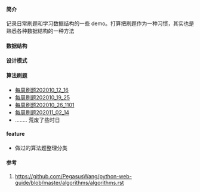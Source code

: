 #### 简介

记录日常刷题和学习数据结构的一些 demo。打算把刷题作为一种习惯，其实也是熟悉各种数据结构的一种方法
#### 数据结构

#### 设计模式

#### 算法刷题
- [每周刷题202010_12_16](https://timemachine.icu/posts/986a6022/)
- [每周刷题202010_19_25](https://timemachine.icu/posts/94401c28/)
- [每周刷题202010_26_1101](https://timemachine.icu/posts/8a77d52a/)
- [每周刷题202011_02_14](https://timemachine.icu/posts/5d645050/)
- ........ 荒废了些时日

#### feature
- 做过的算法题整理分类

#### 参考
1. https://github.com/PegasusWang/python-web-guide/blob/master/algorithms/algorithms.rst